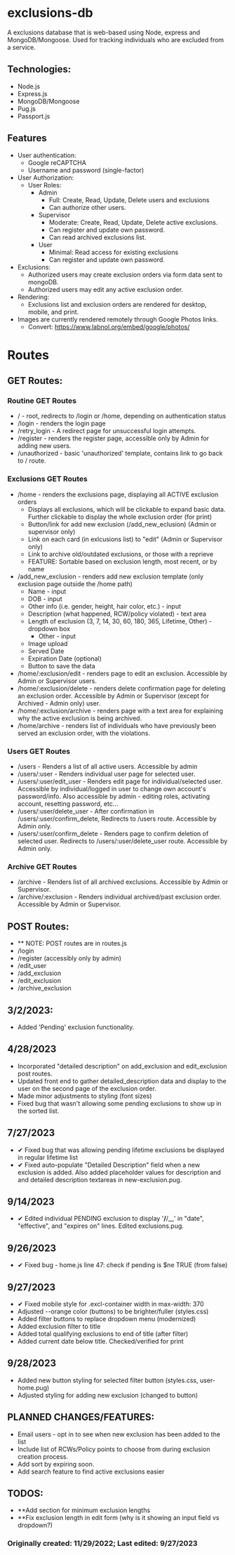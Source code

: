 # exclusions-db

A exclusions database that is web-based using Node, express and
MongoDB/Mongoose. Used for tracking individuals who are excluded from a service.

## Technologies:

- Node.js
- Express.js
- MongoDB/Mongoose
- Pug.js
- Passport.js

## Features

- User authentication:
  - Google reCAPTCHA
  - Username and password (single-factor)
- User Authorization:
  - User Roles:
    - Admin
      - Full: Create, Read, Update, Delete users and exclusions
      - Can authorize other users.
    - Supervisor
      - Moderate: Create, Read, Update, Delete active exclusions.
      - Can register and update own password.
      - Can read archived exclusions list.
    - User
      - Minimal: Read access for existing exclusions
      - Can register and update own password.
- Exclusions:
  - Authorized users may create exclusion orders via form data sent to mongoDB.
  - Authorized users may edit any active exclusion order.
- Rendering:
  - Exclusions list and exclusion orders are rendered for desktop, mobile, and print.
- Images are currently rendered remotely through Google Photos links.
  - Convert: https://www.labnol.org/embed/google/photos/

# Routes

## GET Routes:

### Routine GET Routes

- / - root, redirects to /login or /home, depending on authentication status
- /login - renders the login page
- /retry_login - A redirect page for unsuccessful login attempts.
- /register - renders the register page, accessible only by Admin for adding new users.
- /unauthorized - basic 'unauthorized' template, contains link to go back to / route.

### Exclusions GET Routes

- /home - renders the exclusions page, displaying all ACTIVE exclusion orders
  - Displays all exclusions, which will be clickable to expand basic data.
    Further clickable to display the whole exclusion order (for print)
  - Button/link for add new exclusion (/add_new_eclusion) (Admin or supervisor only)
  - Link on each card (in exlcusions list) to "edit" (Admin or Supervisor only)
  - Link to archive old/outdated exclusions, or those with a reprieve
  - FEATURE: Sortable based on exclusion length, most recent, or by name
- /add_new_exclusion - renders add new exclusion template (only exclusion page
  outside the /home path)
  - Name - input
  - DOB - input
  - Other info (i.e. gender, height, hair color, etc.) - input
  - Description (what happened, RCW/policy violated) - text area
  - Length of exclusion (3, 7, 14, 30, 60, 180, 365, Lifetime, Other) - dropdown box
    - Other - input
  - Image upload
  - Served Date
  - Expiration Date (optional)
  - Button to save the data
- /home/:exclusion/edit - renders page to edit an exclusion. Accessible by Admin
  or Supervisor users.
- /home/:exclusion/delete - renders delete confirmation page for deleting an
  exclusion order. Accessible by Admin or Supervisor (except for Archived -
  Admin only) user.
- /home/:exclusion/archive - renders page with a text area for explaining why the
  active exclusion is being archived.
- /home/archive - renders list of individuals who have previously been served an
  exclusion order, with the violations.

### Users GET Routes

- /users - Renders a list of all active users. Accessible by admin
- /users/:user - Renders individual user page for selected user.
- /users/:user/edit_user - Renders edit page for individual/selected user. Accessible by individual/logged
  in user to change own account's password/info. Also accessible by admin -
  editing roles, activating account, resetting password, etc...
- /users/:user/delete_user - After confirmation in /users/:user/confirm_delete,
  Redirects to /users route. Accessible by Admin only.
- /users/:user/confirm_delete - Renders page to confirm deletion of selected
  user. Redirects to /users/:user/delete_user route. Accessible by Admin only.

### Archive GET Routes

- /archive - Renders list of all archived exclusions. Accessible by Admin or Supervisor.
- /archive/:exclusion - Renders individual archived/past exclusion order.
  Accessible by Admin or Supervisor.

## POST Routes:
- ** NOTE: POST routes are in routes.js
- /login
- /register (accessibly only by admin)
- /edit_user
- /add_exclusion
- /edit_exclusion
- /archive_exclusion

## 3/2/2023:
- Added 'Pending' exclusion functionality.

## 4/28/2023
- Incorporated "detailed description" on add_exclusion and edit_exclusion post routes.
- Updated front end to gather detailed_description data and display to the user
  on the second page of the exclusion order.
- Made minor adjustments to styling (font sizes)
- Fixed bug that wasn't allowing some pending exclusions to show up in the
  sorted list.

## 7/27/2023
- ✔ Fixed bug that was allowing pending lifetime exclusions be displayed in
  regular lifetime list
- ✔ Fixed auto-populate "Detailed Description" field when a new exclusion is
  added. Also added placeholder values for description and and detailed
  description textareas in new-exclusion.pug.

## 9/14/2023
- ✔ Edited individual PENDING exclusion to display '__/__/__' in "date", "effective",
  and "expires on" lines. Edited exclusions.pug.

## 9/26/2023
- ✔ Fixed bug - home.js line 47: check if pending is $ne TRUE (from false)

## 9/27/2023
- ✔ Fixed mobile style for .excl-container width in max-width: 370 
- Adjusted --orange color (buttons) to be brighter/fuller (styles.css)
- Added filter buttons to replace dropdown menu (modernized)
- Added exclusion filter to title
- Added total qualifying exclusions to end of title (after filter)
- Added current date below title. Checked/verified for print

## 9/28/2023
- Added new button styling for selected filter button (styles.css, user-home.pug)
- Adjusted styling for adding new exclusion (changed to button)

## PLANNED CHANGES/FEATURES:
- Email users - opt in to see when new exclusion has been added to the list
- Include list of RCWs/Policy points to choose from during exclusion creation process.
- Add sort by expiring soon.
- Add search feature to find active exclusions easier

## TODOS:
- **Add section for minimum exclusion lengths
- **Fix exclusion length in edit form (why is it showing an input field vs dropdown?)

### Originally created: 11/29/2022; Last edited: 9/27/2023
 